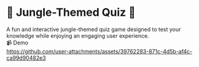 # 🌿 Jungle-Themed Quiz 🦁  

A fun and interactive jungle-themed quiz game designed to test your knowledge while enjoying an engaging user experience.  
📹 Demo  
https://github.com/user-attachments/assets/39762283-871c-4d5b-af4c-ca99d90482e3

